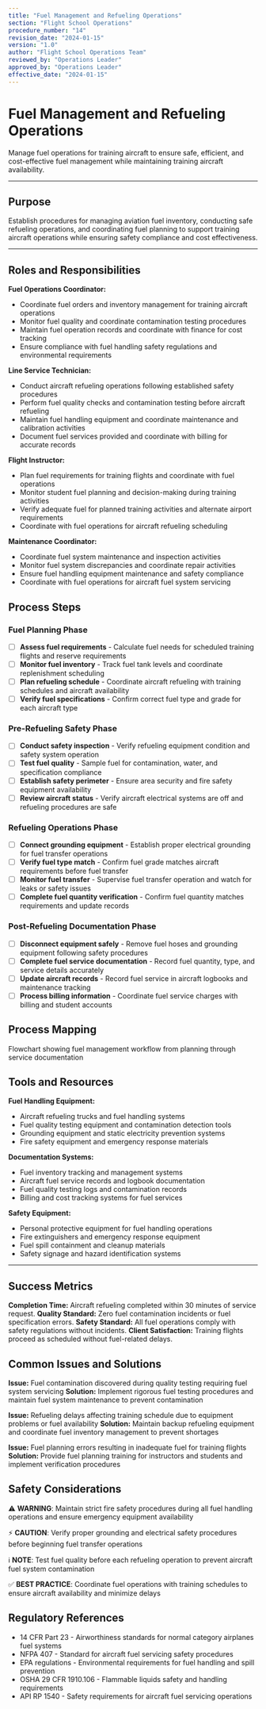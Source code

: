 ```yaml
---
title: "Fuel Management and Refueling Operations"
section: "Flight School Operations"
procedure_number: "14"
revision_date: "2024-01-15"
version: "1.0"
author: "Flight School Operations Team"
reviewed_by: "Operations Leader"
approved_by: "Operations Leader"
effective_date: "2024-01-15"
---
```


# Fuel Management and Refueling Operations

Manage fuel operations for training aircraft to ensure safe, efficient, and cost-effective fuel management while maintaining training aircraft availability.

_____________________________________________________________________________________________

## Purpose

Establish procedures for managing aviation fuel inventory, conducting safe refueling operations, and coordinating fuel planning to support training aircraft operations while ensuring safety compliance and cost effectiveness.

_____________________________________________________________________________________________

## Roles and Responsibilities

**Fuel Operations Coordinator:**

- Coordinate fuel orders and inventory management for training aircraft operations
- Monitor fuel quality and coordinate contamination testing procedures
- Maintain fuel operation records and coordinate with finance for cost tracking
- Ensure compliance with fuel handling safety regulations and environmental requirements

**Line Service Technician:**

- Conduct aircraft refueling operations following established safety procedures
- Perform fuel quality checks and contamination testing before aircraft refueling
- Maintain fuel handling equipment and coordinate maintenance and calibration activities
- Document fuel services provided and coordinate with billing for accurate records

**Flight Instructor:**

- Plan fuel requirements for training flights and coordinate with fuel operations
- Monitor student fuel planning and decision-making during training activities
- Verify adequate fuel for planned training activities and alternate airport requirements
- Coordinate with fuel operations for aircraft refueling scheduling

**Maintenance Coordinator:**

- Coordinate fuel system maintenance and inspection activities
- Monitor fuel system discrepancies and coordinate repair activities
- Ensure fuel handling equipment maintenance and safety compliance
- Coordinate with fuel operations for aircraft fuel system servicing

## Process Steps

### Fuel Planning Phase

- [ ] **Assess fuel requirements** - Calculate fuel needs for scheduled training flights and reserve requirements
- [ ] **Monitor fuel inventory** - Track fuel tank levels and coordinate replenishment scheduling
- [ ] **Plan refueling schedule** - Coordinate aircraft refueling with training schedules and aircraft availability
- [ ] **Verify fuel specifications** - Confirm correct fuel type and grade for each aircraft type

### Pre-Refueling Safety Phase

- [ ] **Conduct safety inspection** - Verify refueling equipment condition and safety system operation
- [ ] **Test fuel quality** - Sample fuel for contamination, water, and specification compliance
- [ ] **Establish safety perimeter** - Ensure area security and fire safety equipment availability
- [ ] **Review aircraft status** - Verify aircraft electrical systems are off and refueling procedures are safe

### Refueling Operations Phase

- [ ] **Connect grounding equipment** - Establish proper electrical grounding for fuel transfer operations
- [ ] **Verify fuel type match** - Confirm fuel grade matches aircraft requirements before fuel transfer
- [ ] **Monitor fuel transfer** - Supervise fuel transfer operation and watch for leaks or safety issues
- [ ] **Complete fuel quantity verification** - Confirm fuel quantity matches requirements and update records

### Post-Refueling Documentation Phase

- [ ] **Disconnect equipment safely** - Remove fuel hoses and grounding equipment following safety procedures
- [ ] **Complete fuel service documentation** - Record fuel quantity, type, and service details accurately
- [ ] **Update aircraft records** - Record fuel service in aircraft logbooks and maintenance tracking
- [ ] **Process billing information** - Coordinate fuel service charges with billing and student accounts

## Process Mapping

Flowchart showing fuel management workflow from planning through service documentation

## Tools and Resources

**Fuel Handling Equipment:**

- Aircraft refueling trucks and fuel handling systems
- Fuel quality testing equipment and contamination detection tools
- Grounding equipment and static electricity prevention systems
- Fire safety equipment and emergency response materials

**Documentation Systems:**

- Fuel inventory tracking and management systems
- Aircraft fuel service records and logbook documentation
- Fuel quality testing logs and contamination records
- Billing and cost tracking systems for fuel services

**Safety Equipment:**

- Personal protective equipment for fuel handling operations
- Fire extinguishers and emergency response equipment
- Fuel spill containment and cleanup materials
- Safety signage and hazard identification systems

_____________________________________________________________________________________________

## Success Metrics

**Completion Time:** Aircraft refueling completed within 30 minutes of service request.
**Quality Standard:** Zero fuel contamination incidents or fuel specification errors.
**Safety Standard:** All fuel operations comply with safety regulations without incidents.
**Client Satisfaction:** Training flights proceed as scheduled without fuel-related delays.

## Common Issues and Solutions

**Issue:** Fuel contamination discovered during quality testing requiring fuel system servicing
**Solution:** Implement rigorous fuel testing procedures and maintain fuel system maintenance to prevent contamination

**Issue:** Refueling delays affecting training schedule due to equipment problems or fuel availability
**Solution:** Maintain backup refueling equipment and coordinate fuel inventory management to prevent shortages

**Issue:** Fuel planning errors resulting in inadequate fuel for training flights
**Solution:** Provide fuel planning training for instructors and students and implement verification procedures

## Safety Considerations

⚠️ **WARNING**: Maintain strict fire safety procedures during all fuel handling operations and ensure emergency equipment availability

⚡ **CAUTION**: Verify proper grounding and electrical safety procedures before beginning fuel transfer operations

ℹ️ **NOTE**: Test fuel quality before each refueling operation to prevent aircraft fuel system contamination

✅ **BEST PRACTICE**: Coordinate fuel operations with training schedules to ensure aircraft availability and minimize delays

## Regulatory References

- 14 CFR Part 23 - Airworthiness standards for normal category airplanes fuel systems
- NFPA 407 - Standard for aircraft fuel servicing safety procedures
- EPA regulations - Environmental requirements for fuel handling and spill prevention
- OSHA 29 CFR 1910.106 - Flammable liquids safety and handling requirements
- API RP 1540 - Safety requirements for aircraft fuel servicing operations
